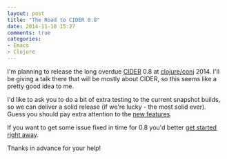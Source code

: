 ```yaml
---
layout: post
title: "The Road to CIDER 0.8"
date: 2014-11-10 15:27
comments: true
categories:
- Emacs
- Clojure
---
```


I'm planning to release the long overdue [CIDER](https://github.com/clojure-emacs/cider) 0.8 at [clojure/conj](http://clojure-conj.org/) 2014.
I'll be giving a talk there that will be mostly about CIDER, so this seems like a pretty good idea to me.

I'd like to ask you to do a bit of extra testing to the current
snapshot builds, so we can deliver a solid release (if we're lucky -
the most solid ever). Guess you should pay extra attention to the
[new features](https://github.com/clojure-emacs/cider/blob/master/CHANGELOG.md).

If you want to get some issue fixed in time for 0.8 you'd better [get started right away](https://github.com/clojure-emacs/cider/issues).

Thanks in advance for your help!
